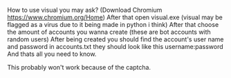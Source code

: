 How to use visual you may ask?
                  (Download Chromium https://www.chromium.org/Home)
 After that open visual.exe (visual may be flagged as a virus due to it being made in python i think)
 After that choose the amount of accounts you wanna create (these are bot accounts with random users)
 After being created you should find the account's user name and password in accounts.txt they should look like this username:password
 And thats all you need to know.

This probably won't work because of the captcha.
